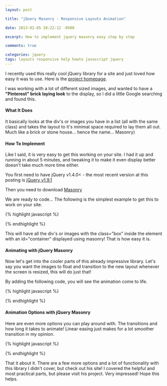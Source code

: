 ```yaml
---
layout: post

title: "jQuery Masonry - Responsive Layouts Animation"

date: 2013-02-05 10:22:12 -0500

excerpt: How to implement jquery masonry easy step by step

comments: true

categories: jquery
tags: layouts responsive help howto javascript jquery
---
```

I recently used this really cool jQuery library for a site and just loved how easy it was to use. Here is the <a href="http://masonry.desandro.com/" target="_blank">project homepage</a>.

I was working with a lot of different sized images, and wanted to have a **"Pinterest" brick laying look** to the display, so I did a little Google searching and found this.  

#### What It Does

It basically looks at the div's or images you have in a list (all with the same class) and takes the layout to it's minimal space required to lay them all out. Much like a brick or stone house... hence the name... Masonry)

#### How To Implement
Like I said, it is very easy to get this working on your site. I had it up and running in about 5 minutes, and tweaking it to make  it even display better doesn't take much more time either.  

You first need to have jQuery v1.4.0< - the most recent version at this posting is <a href="https://code.jquery.com/jquery-1.9.1.min.js" class="btn btn-default" target="_blank">jQuery v1.9.1</a>

Then you need to download <a href="https://github.com/desandro/masonry" class="btn btn-default" target="_blank">Masonry</a>

We are ready to code... The following is the simplest example to get this to work on your site.  

{% highlight javascript %}
<script src="/js/jquery-1.9.1.min.js"></script>
<script src="/js/jquery.masonry.min.js"></script>
<script type="text/javascript">
  $(document).ready(function() {
    $('#container').masonry({
      itemSelector: '.box'
    });
  });
</script>
{% endhighlight %}

This will have all the div's or images with the class="box" inside the element with an id="container" displayed using masonry! That is how easy it is.  

#### Animating with jQuery Masonry
Now let's get into the cooler parts of this already impressive library. Let's say you want the images to float and transition to the new layout whenever the screen is resized, this will do just that!  

By adding the following code, you will see the animation come to life.  

{% highlight javascript %}
<script type="text/javascript">
  $('#container').masonry({
    itemSelector: '.box',
    isAnimated: true
  });
</script>
{% endhighlight %}

#### Animation Options with jQuery Masonry
Here are even more options you can play around with. The transitions and how long it takes to animate! Linear easing just makes for a lot smoother transition in my opinion.  

{% highlight javascript %}
<script type="text/javascript">
  $('#container').masonry({
    itemSelector: '.box',
    isAnimated: true,
    animationOptions: {
      duration: 750,
      easing: 'linear',
      queue: false
    }
  });
</script>
{% endhighlight %}

That it about it. There are a few more options and a lot of functionality with this library I didn't cover, but check out his site! I covered the helpful and most practical parts, but please visit his project. Very impressed! Hope this helps.  
